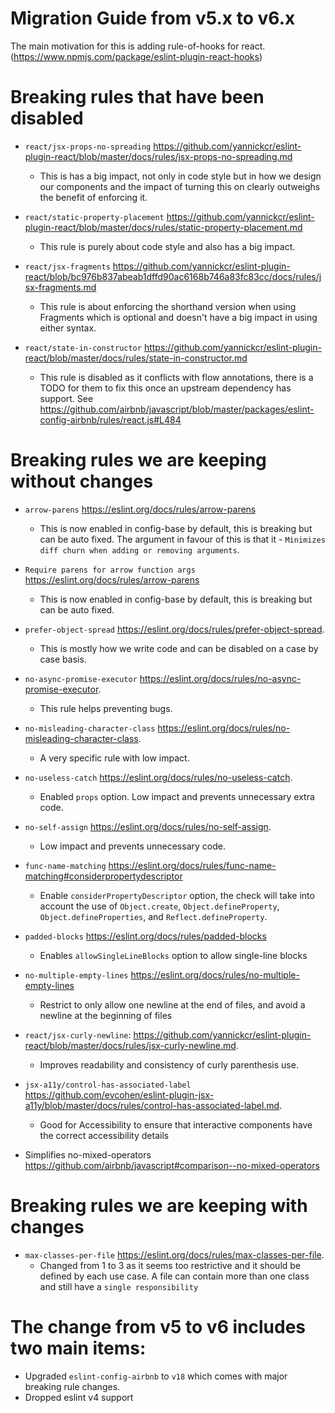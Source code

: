 # Migration Guide from v5.x to v6.x

The main motivation for this is adding rule-of-hooks for react. (https://www.npmjs.com/package/eslint-plugin-react-hooks)

# Breaking rules that have been disabled

- `react/jsx-props-no-spreading` https://github.com/yannickcr/eslint-plugin-react/blob/master/docs/rules/jsx-props-no-spreading.md

  - This is has a big impact, not only in code style but in how we design our components and the impact of turning this on clearly outweighs the benefit of enforcing it.

- `react/static-property-placement` https://github.com/yannickcr/eslint-plugin-react/blob/master/docs/rules/static-property-placement.md

  - This rule is purely about code style and also has a big impact.

- `react/jsx-fragments` https://github.com/yannickcr/eslint-plugin-react/blob/bc976b837abeab1dffd90ac6168b746a83fc83cc/docs/rules/jsx-fragments.md

  - This rule is about enforcing the shorthand version when using Fragments which is optional and doesn't have a big impact in using either syntax.

- `react/state-in-constructor` https://github.com/yannickcr/eslint-plugin-react/blob/master/docs/rules/state-in-constructor.md
  - This rule is disabled as it conflicts with flow annotations, there is a TODO for them to fix this once an upstream dependency has support. See https://github.com/airbnb/javascript/blob/master/packages/eslint-config-airbnb/rules/react.js#L484

# Breaking rules we are keeping without changes

- `arrow-parens` https://eslint.org/docs/rules/arrow-parens

  - This is now enabled in config-base by default, this is breaking but can be auto fixed. The argument in favour of this is that it - `Minimizes diff churn when adding or removing arguments`.

- `Require parens for arrow function args` https://eslint.org/docs/rules/arrow-parens

  - This is now enabled in config-base by default, this is breaking but can be auto fixed.

- `prefer-object-spread` https://eslint.org/docs/rules/prefer-object-spread.

  - This is mostly how we write code and can be disabled on a case by case basis.

- `no-async-promise-executor` https://eslint.org/docs/rules/no-async-promise-executor.

  - This rule helps preventing bugs.

- `no-misleading-character-class` https://eslint.org/docs/rules/no-misleading-character-class.

  - A very specific rule with low impact.

- `no-useless-catch` https://eslint.org/docs/rules/no-useless-catch.

  - Enabled `props` option. Low impact and prevents unnecessary extra code.

- `no-self-assign` https://eslint.org/docs/rules/no-self-assign.

  - Low impact and prevents unnecessary code.

- `func-name-matching` https://eslint.org/docs/rules/func-name-matching#considerpropertydescriptor

  - Enable `considerPropertyDescriptor` option, the check will take into account the use of `Object.create`, `Object.defineProperty`, `Object.defineProperties`, and `Reflect.defineProperty`.

- `padded-blocks` https://eslint.org/docs/rules/padded-blocks

  - Enables `allowSingleLineBlocks` option to allow single-line blocks

- `no-multiple-empty-lines` https://eslint.org/docs/rules/no-multiple-empty-lines

  - Restrict to only allow one newline at the end of files, and avoid a newline at the beginning of files

- `react/jsx-curly-newline`: https://github.com/yannickcr/eslint-plugin-react/blob/master/docs/rules/jsx-curly-newline.md.

  - Improves readability and consistency of curly parenthesis use.

- `jsx-a11y/control-has-associated-label` https://github.com/evcohen/eslint-plugin-jsx-a11y/blob/master/docs/rules/control-has-associated-label.md.

  - Good for Accessibility to ensure that interactive components have the correct accessibility details

- Simplifies no-mixed-operators https://github.com/airbnb/javascript#comparison--no-mixed-operators

# Breaking rules we are keeping with changes

- `max-classes-per-file` https://eslint.org/docs/rules/max-classes-per-file.
  - Changed from 1 to 3 as it seems too restrictive and it should be defined by each use case. A file can contain more than one class and still have a `single responsibility`

# The change from v5 to v6 includes two main items:

- Upgraded `eslint-config-airbnb` to `v18` which comes with major breaking rule changes.
- Dropped eslint v4 support
